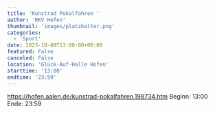 ```yaml
---
title: 'Kunstrad Pokalfahren '
author: 'RKV Hofen'
thumbnail: 'images/platzhalter.png'
categories:
  - 'Sport'
date: 2023-10-08T13:00:00+00:00
featured: False
canceled: False
location: 'Glück-Auf-Halle Hofen'
starttime: '13:00'
endtime: '23:59'
---
```

https://hofen.aalen.de/kunstrad-pokalfahren.198734.htm
Beginn: 13:00
 Ende: 23:59